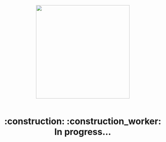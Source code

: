 <div align="center">
    <img src="https://res.cloudinary.com/stefanosaffran/image/upload/v1593524185/zfwgali2ynkoeysxw40m.svg" width="300px"/>
</div>

<br />

<h1 align="center">
  :construction: :construction_worker: In progress... 
   
</h1>




